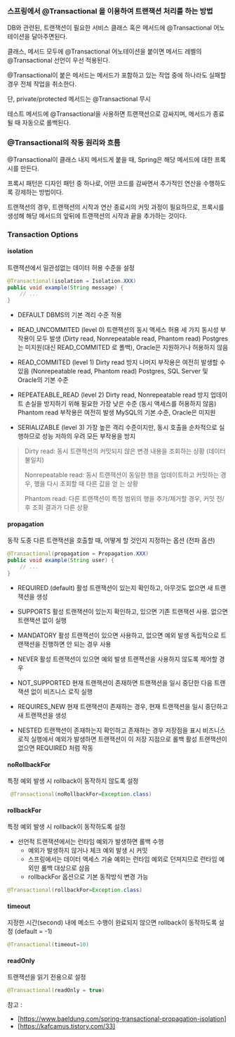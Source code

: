 ### 스프링에서 @Transactional 을 이용하여 트랜잭션 처리를 하는 방법

DB와 관련된, 트랜잭션이 필요한 서비스 클래스 혹은 메서드에 @Transactional 어노테이션을 달아주면된다.

클래스, 메서드 모두에 @Transactional 어노테이션을 붙이면 메서드 레벨의 @Transactional 선언이 우선 적용된다.

@Transactional이 붙은 메서드는 메서드가 포함하고 있는 작업 중에 하나라도 실패할 경우 전체 작업을 취소한다.

단, private/protected 메서드는 @Transactional 무시

테스트 메서드에 @Transactional을 사용하면 트랜잭션으로 감싸지며, 메서드가 종료될 때 자동으로 롤백된다.


### @Transactional의 작동 원리와 흐름
@Transactional이 클래스 내지 메서드게 붙을 때, Spring은 해당 메서드에 대한 프록시를 만든다.

프록시 패턴은 디자인 패턴 중 하나로, 어떤 코드를 감싸면서 추가적인 연산을 수행하도록 강제하는 방법이다.
 
트랜잭션의 경우, 트랜잭션의 시작과 연산 종료시의 커밋 과정이 필요하므로, 프록시를 생성해 해당 메서드의 앞뒤에 트랜잭션의 시작과 끝을 추가하는 것이다.


### Transaction Options

#### isolation
트랜잭션에서 일관성없는 데이터 허용 수준을 설정

~~~ java 
@Transactional(isolation = Isolation.XXX)
public void example(String message) {
    // ...
}
~~~

* DEFAULT
DBMS의 기본 격리 수준 적용


* READ_UNCOMMITED (level 0)
트랜잭션의 동시 액세스 허용
세 가지 동시성 부작용이 모두 발생 (Dirty read, Nonrepeatable read, Phantom read)
Postgres는 미지원(대신 READ_COMMITED 로 폴백), Oracle은 지원하거나 허용하지 않음


* READ_COMMITED (level 1) 
Dirty read 방지
나머지 부작용은 여전히 발생할 수 있음 (Nonrepeatable read, Phantom read)
Postgres, SQL Server 및 Oracle의 기본 수준


* REPEATEABLE_READ (level 2) 
Dirty read, Nonrepeatable read 방지
업데이트 손실을 방지하기 위해 필요한 가장 낮은 수준 (동시 액세스를 허용하지 않음)
Phantom read 부작용은 여전히 발생
MySQL의 기본 수준, Oracle은 미지원


* SERIALIZABLE (level 3)
가장 높은 격리 수준이지만, 동시 호출을 순차적으로 실행하므로 성능 저하의 우려
모든 부작용을 방지

> Dirty read: 동시 트랜잭션의 커밋되지 않은 변경 내용을 조회하는 상황 (데이터 불일치)
>
> Nonrepeatable read: 동시 트랜잭션이 동일한 행을 업데이트하고 커밋하는 경우, 행을 다시 조회할 때 다른 값을 얻 는 상황
>
> Phantom read: 다른 트랜잭션이 특정 범위의 행을 추가/제거할 경우, 커밋 전/후 조회 결과가 다른 상황


#### propagation
동작 도중 다른 트랜잭션을 호출할 때, 어떻게 할 것인지 지정하는 옵션 (전파 옵션)

~~~ java
@Transactional(propagation = Propagation.XXX)
public void example(String user) { 
    // ... 
}
~~~

* REQUIRED (default)
활성 트랜잭션이 있는지 확인하고, 아무것도 없으면 새 트랜잭션을 생성


* SUPPORTS
활성 트랜잭션이 있는지 확인하고, 있으면 기존 트랜잭션 사용. 없으면 트랜잭션 없이 실행


* MANDATORY
활성 트랜잭션이 있으면 사용하고, 없으면 예외 발생
독립적으로 트랜잭션을 진행하면 안 되는 경우 사용


* NEVER
활성 트랜잭션이 있으면 예외 발생
트랜잭션을 사용하지 않도록 제어할 경우


* NOT_SUPPORTED
현재 트랜잭션이 존재하면 트랜잭션을 일시 중단한 다음 트랜잭션 없이 비즈니스 로직 실행


* REQUIRES_NEW
현재 트랜잭션이 존재하는 경우, 현재 트랜잭션을 일시 중단하고 새 트랜잭션을 생성


* NESTED
트랜잭션이 존재하는지 확인하고 존재하는 경우 저장점을 표시
비즈니스 로직 실행에서 예외가 발생하면 트랜잭션이 이 저장 지점으로 롤백
활성 트랜잭션이 없으면 REQUIRED 처럼 작동


#### noRollbackFor
특정 예외 발생 시 rollback이 동작하지 않도록 설정

~~~ java
 @Transactional(noRollbackFor=Exception.class)
~~~

#### rollbackFor
특정 예외 발생 시 rollback이 동작하도록 설정

* 선언적 트랜잭션에서는 런타임 예외가 발생하면 롤백 수행
  * 예외가 발생하지 않거나 체크 예외 발생 시 커밋
  * 스프링에서는 데이터 액세스 기술 예외는 런타임 예외로 던져지므로 런타임 예외만 롤백 대상으로 삼음
  * rollbackFor 옵션으로 기본 동작방식 변경 가능

~~~ java
@Transactional(rollbackFor=Exception.class)
~~~

#### timeout
지정한 시간(second) 내에 메소드 수행이 완료되지 않으면 rollback이 동작하도록 설정 (default = -1)

~~~ java
@Transactional(timeout=10)
~~~

#### readOnly
트랜잭션을 읽기 전용으로 설정

~~~ java
@Transactional(readOnly = true)
~~~


참고 : 
* [https://www.baeldung.com/spring-transactional-propagation-isolation]
* [https://kafcamus.tistory.com/33]
